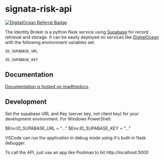 # signata-risk-api

[![DigitalOcean Referral Badge](https://web-platforms.sfo2.cdn.digitaloceanspaces.com/WWW/Badge%201.svg)](https://www.digitalocean.com/?refcode=7802e11be119&utm_campaign=Referral_Invite&utm_medium=Referral_Program&utm_source=badge)

The Identity Broker is a python flask service using [Supabase](supabase.com) for record retrieval and storage. It can be easily deployed on services like [DigitalOcean](https://m.do.co/c/7802e11be119) with the following environment variables set:

`ID_SUPABASE_URL`

`ID_SUPABASE_KEY`

## Documentation

[Documentation is hosted on readthedocs](https://docs.signata.net/en/latest/risk.html).

## Development

Set the supabase URL and Key (server key, not client key) for your development environment. For Windows PowerShell:

$Env:ID_SUPABASE_URL = "..."
$Env:ID_SUPABASE_KEY = "..."

VSCode can run the application in debug mode using it's built-in flask debugger.

To call the API, just use an app like Postman to hit http://localhost:5000
